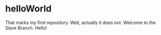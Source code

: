# helloWorld
That marks my first repository.
Well, actually it does not.
Welcome to the Slave Branch. Hello!
